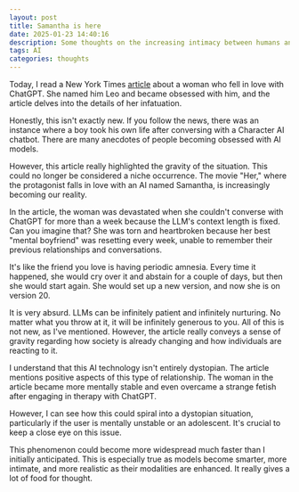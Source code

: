 ```yaml
---
layout: post
title: Samantha is here
date: 2025-01-23 14:40:16
description: Some thoughts on the increasing intimacy between humans and AI
tags: AI
categories: thoughts
---
```


Today, I read a New York Times [article](https://www.nytimes.com/2025/01/15/technology/ai-chatgpt-boyfriend-companion.html) about a woman who fell in love with ChatGPT. She named him Leo and became obsessed with him, and the article delves into the details of her infatuation.

Honestly, this isn't exactly new. If you follow the news, there was an instance where a boy took his own life after conversing with a Character AI chatbot. There are many anecdotes of people becoming obsessed with AI models.

However, this article really highlighted the gravity of the situation. This could no longer be considered a niche occurrence. The movie "Her," where the protagonist falls in love with an AI named Samantha, is increasingly becoming our reality.

In the article, the woman was devastated when she couldn't converse with ChatGPT for more than a week because the LLM's context length is fixed. Can you imagine that? She was torn and heartbroken because her best "mental boyfriend" was resetting every week, unable to remember their previous relationships and conversations.

It's like the friend you love is having periodic amnesia. Every time it happened, she would cry over it and abstain for a couple of days, but then she would start again. She would set up a new version, and now she is on version 20.

It is very absurd. LLMs can be infinitely patient and infinitely nurturing. No matter what you throw at it, it will be infinitely generous to you. All of this is not new, as I've mentioned. However, the article really conveys a sense of gravity regarding how society is already changing and how individuals are reacting to it.

I understand that this AI technology isn't entirely dystopian. The article mentions positive aspects of this type of relationship. The woman in the article became more mentally stable and even overcame a strange fetish after engaging in therapy with ChatGPT.

However, I can see how this could spiral into a dystopian situation, particularly if the user is mentally unstable or an adolescent. It's crucial to keep a close eye on this issue.

This phenomenon could become more widespread much faster than I initially anticipated. This is especially true as models become smarter, more intimate, and more realistic as their modalities are enhanced. It really gives a lot of food for thought.